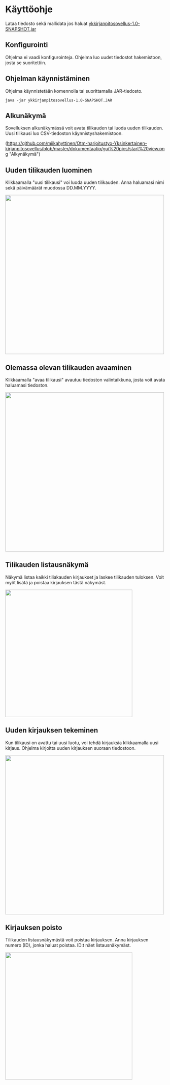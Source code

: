 # Käyttöohje 

Lataa tiedosto sekä mallidata jos haluat [ykkirjanpitosovellus-1.0-SNAPSHOT.jar](https://github.com/miikahyttinen/Otm-harjoitustyo-Yksinkertainen-kirjanpitosovellus/releases/tag/viikko6)

## Konfigurointi

Ohjelma ei vaadi konfigurointeja. Ohjelma luo uudet tiedostot hakemistoon, josta se suoritettiin. 

## Ohjelman käynnistäminen

Ohjelma käynnistetään komennolla tai suorittamalla JAR-tiedosto.

```
java -jar ykkirjanpitosovellus-1.0-SNAPSHOT.JAR
```

## Alkunäkymä

Sovelluksen alkunäkymässä voit avata tilikauden tai luoda uuden tilikauden. Uusi tilikausi luo CSV-tiedoston käynnistyshakemistoon.

(https://github.com/miikahyttinen/Otm-harjoitustyo-Yksinkertainen-kirjanpitosovellus/blob/master/dokumentaatio/gui%20pics/start%20view.png "Alkynäkymä")

## Uuden tilikauden luominen

Klikkaamalla "uusi tilikausi" voi luoda uuden tilikauden. Anna haluamasi nimi sekä päivämäärät muodossa DD.MM.YYYY.

<img src="https://github.com/miikahyttinen/Otm-harjoitustyo-Yksinkertainen-kirjanpitosovellus/blob/master/dokumentaatio/gui%20pics/create%20a%20new%20accounting%20year.png" width="500">

## Olemassa olevan tilikauden avaaminen

Klikkaamalla "avaa tilikausi" avautuu tiedoston valintaikkuna, josta voit avata haluamasi tiedoston.

<img src="https://github.com/miikahyttinen/Otm-harjoitustyo-Yksinkertainen-kirjanpitosovellus/blob/master/dokumentaatio/gui%20pics/file%20chooser.png" width="500">

## Tilikauden listausnäkymä

Näkymä listaa kaikki tiliakauden kirjaukset ja laskee tilikauden tuloksen. Voit myöt lisätä ja poistaa kirjauksen tästä näkymäst. 

<img src="https://github.com/miikahyttinen/Otm-harjoitustyo-Yksinkertainen-kirjanpitosovellus/blob/master/dokumentaatio/gui%20pics/show%20accounting%20year.png" width="400">

## Uuden kirjauksen tekeminen

Kun tilikausi on avattu tai uusi luotu, voi tehdä kirjauksia klikkaamalla uusi kirjaus. Ohjelma kirjoitta uuden 
kirjauksen suoraan tiedostoon.

<img src="https://github.com/miikahyttinen/Otm-harjoitustyo-Yksinkertainen-kirjanpitosovellus/blob/master/dokumentaatio/gui%20pics/new%20entry.png" width="500">

## Kirjauksen poisto

Tilikauden listausnäkymästä voit poistaa kirjauksen. Anna kirjauksen numero (ID), jonka haluat poistaa.
ID:t näet listausnäkymäst. 

<img src="https://github.com/miikahyttinen/Otm-harjoitustyo-Yksinkertainen-kirjanpitosovellus/blob/master/dokumentaatio/gui%20pics/remove%20entry.png" width="400">






